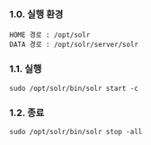 ### 1.0. 실행 환경
```
HOME 경로 : /opt/solr
DATA 경로 : /opt/solr/server/solr
```

### 1.1. 실행
```
sudo /opt/solr/bin/solr start -c
```

### 1.2. 종료
```
sudo /opt/solr/bin/solr stop -all
```
